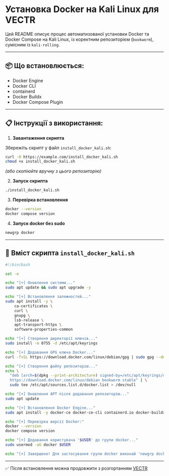 
# Установка Docker на Kali Linux для VECTR

Цей README описує процес автоматизованої установки Docker та Docker Compose на Kali Linux, із коректним репозиторієм (`bookworm`), сумісним із `kali-rolling`.

---

## 📦 Що встановлюється:

- Docker Engine
- Docker CLI
- containerd
- Docker Buildx
- Docker Compose Plugin

---

## 📋 Інструкції з використання:

1. **Завантаження скрипта**

Збережіть скрипт у файл `install_docker_kali.sh`:

```bash
curl -O https://example.com/install_docker_kali.sh
chmod +x install_docker_kali.sh
```

*(або скопіюйте вручну з цього репозиторію)*

2. **Запуск скрипта**

```bash
./install_docker_kali.sh
```

3. **Перевірка встановлення**

```bash
docker --version
docker compose version
```

4. **Запуск docker без sudo**

```bash
newgrp docker
```

---

## 📁 Вміст скрипта `install_docker_kali.sh`

```bash
#!/bin/bash

set -e

echo "[+] Оновлення системи..."
sudo apt update && sudo apt upgrade -y

echo "[+] Встановлення залежностей..."
sudo apt install -y \
    ca-certificates \
    curl \
    gnupg \
    lsb-release \
    apt-transport-https \
    software-properties-common

echo "[+] Створення директорії ключів..."
sudo install -m 0755 -d /etc/apt/keyrings

echo "[+] Додавання GPG ключа Docker..."
curl -fsSL https://download.docker.com/linux/debian/gpg | sudo gpg --dearmor -o /etc/apt/keyrings/docker.gpg

echo "[+] Створення файлу репозиторію..."
echo \
  "deb [arch=$(dpkg --print-architecture) signed-by=/etc/apt/keyrings/docker.gpg] \
  https://download.docker.com/linux/debian bookworm stable" | \
  sudo tee /etc/apt/sources.list.d/docker.list > /dev/null

echo "[+] Оновлення APT після додавання репозиторію..."
sudo apt update

echo "[+] Встановлення Docker Engine..."
sudo apt install -y docker-ce docker-ce-cli containerd.io docker-buildx-plugin docker-compose-plugin

echo "[+] Перевірка версії Docker:"
docker --version
docker compose version

echo "[+] Додавання користувача '$USER' до групи docker..."
sudo usermod -aG docker $USER

echo "[+] Завершено! Для застосування групи docker виконай 'newgrp docker' або перезавантаж систему."
```

---

✅ Після встановлення можна продовжити з розгортанням [VECTR](https://docs.vectr.io/Installation/)

